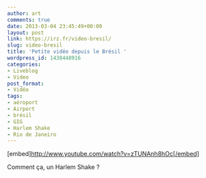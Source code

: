 ```yaml
---
author: art
comments: true
date: 2013-03-04 23:45:49+00:00
layout: post
link: https://irz.fr/video-bresil/
slug: video-bresil
title: 'Petite vidéo depuis le Brésil '
wordpress_id: 1438448916
categories:
- Liveblog
- Video
post_format:
- Vidéo
tags:
- aéroport
- Airport
- brésil
- GIG
- Harlem Shake
- Rio de Janeiro
---
```


[embed]http://www.youtube.com/watch?v=zTUNAnh8hOc[/embed]

Comment ça, un Harlem Shake ?

